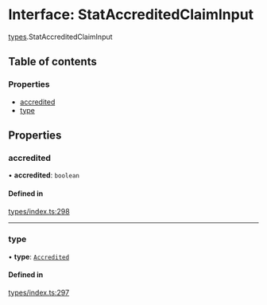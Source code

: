 # Interface: StatAccreditedClaimInput

[types](../wiki/types).StatAccreditedClaimInput

## Table of contents

### Properties

- [accredited](../wiki/types.StatAccreditedClaimInput#accredited)
- [type](../wiki/types.StatAccreditedClaimInput#type)

## Properties

### accredited

• **accredited**: `boolean`

#### Defined in

[types/index.ts:298](https://github.com/PolymeshAssociation/polymesh-sdk/blob/2d3ac2ae/src/types/index.ts#L298)

___

### type

• **type**: [`Accredited`](../wiki/types.ClaimType#accredited)

#### Defined in

[types/index.ts:297](https://github.com/PolymeshAssociation/polymesh-sdk/blob/2d3ac2ae/src/types/index.ts#L297)
